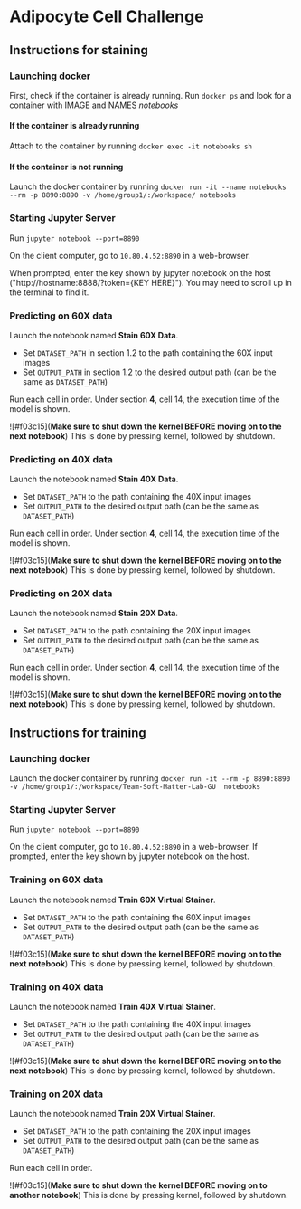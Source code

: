 # Adipocyte Cell Challenge

## Instructions for staining

### Launching docker

First, check if the container is already running. Run `docker ps` and look for a container with IMAGE and NAMES _notebooks_

#### If the container is already running
Attach to the container by running `docker exec -it notebooks sh`

#### If the container is not running
Launch the docker container by running `docker run -it --name notebooks --rm -p 8890:8890 -v /home/group1/:/workspace/ notebooks`



### Starting Jupyter Server

Run `jupyter notebook --port=8890`

On the client computer, go to `10.80.4.52:8890` in a web-browser.

When prompted, enter the key shown by jupyter notebook on the host ("http://hostname:8888/?token={KEY HERE}"). You may need to scroll up in the terminal to find it.



### Predicting on 60X data



Launch the notebook named **Stain 60X Data**.

* Set `DATASET_PATH` in section 1.2 to the path containing the 60X input images
* Set `OUTPUT_PATH` in section 1.2 to the desired output path (can be the same as `DATASET_PATH`)

Run each cell in order. Under section **4**, cell 14, the execution time of the model is shown.

![#f03c15](**Make sure to shut down the kernel BEFORE moving on to the next notebook**)
This is done by pressing kernel, followed by shutdown.

### Predicting on 40X data

Launch the notebook named **Stain 40X Data**.

* Set `DATASET_PATH` to the path containing the 40X input images
* Set `OUTPUT_PATH` to the desired output path (can be the same as `DATASET_PATH`)

Run each cell in order. Under section **4**, cell 14, the execution time of the model is shown.

![#f03c15](**Make sure to shut down the kernel BEFORE moving on to the next notebook**)
This is done by pressing kernel, followed by shutdown.

### Predicting on 20X data

Launch the notebook named **Stain 20X Data**.

* Set `DATASET_PATH` to the path containing the 20X input images
* Set `OUTPUT_PATH` to the desired output path (can be the same as `DATASET_PATH`)

Run each cell in order. Under section **4**, cell 14, the execution time of the model is shown.

![#f03c15](**Make sure to shut down the kernel BEFORE moving on to the next notebook**)
This is done by pressing kernel, followed by shutdown.

## Instructions for training

### Launching docker

Launch the docker container by running `docker run -it --rm -p 8890:8890 -v /home/group1/:/workspace/Team-Soft-Matter-Lab-GU  notebooks`

### Starting Jupyter Server

Run `jupyter notebook --port=8890`

On the client computer, go to `10.80.4.52:8890` in a web-browser.
If prompted, enter the key shown by jupyter notebook on the host.

### Training on 60X data

Launch the notebook named **Train 60X Virtual Stainer**.

* Set `DATASET_PATH` to the path containing the 60X input images
* Set `OUTPUT_PATH` to the desired output path (can be the same as `DATASET_PATH`)

![#f03c15](**Make sure to shut down the kernel BEFORE moving on to the next notebook**)
This is done by pressing kernel, followed by shutdown.

### Training on 40X data

Launch the notebook named **Train 40X Virtual Stainer**.

* Set `DATASET_PATH` to the path containing the 40X input images
* Set `OUTPUT_PATH` to the desired output path (can be the same as `DATASET_PATH`)

![#f03c15](**Make sure to shut down the kernel BEFORE moving on to the next notebook**)
This is done by pressing kernel, followed by shutdown.

### Training on 20X data

Launch the notebook named **Train 20X Virtual Stainer**.

* Set `DATASET_PATH` to the path containing the 20X input images
* Set `OUTPUT_PATH` to the desired output path (can be the same as `DATASET_PATH`)

Run each cell in order. 

![#f03c15](**Make sure to shut down the kernel BEFORE moving on to another notebook**)
This is done by pressing kernel, followed by shutdown.
